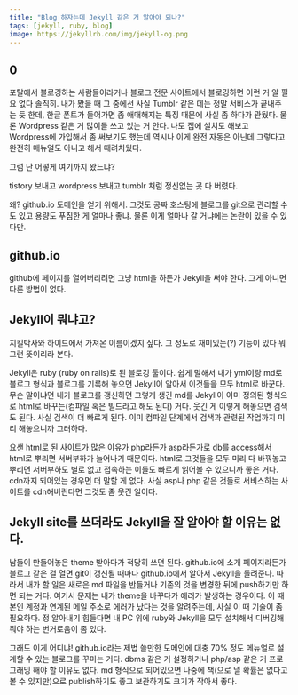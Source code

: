 ```yaml
---
title: "Blog 하자는데 Jekyll 같은 거 알아야 되나?"
tags: [jekyll, ruby, blog]
image: https://jekyllrb.com/img/jekyll-og.png
---
```


## 0

포탈에서 블로깅하는 사람들이라거나 블로그 전문 사이트에서 블로깅하면 이런 거 알 필요 없다 솔직히. 내가 봤을 때 그 중에선 사실 Tumblr 같은 데는 정말 서비스가 끝내주는 듯 한데, 한글 폰트가 들어가면 좀 애매해지는 특징 때문에 사실 좀 하다가 관뒀다. 물론 Wordpress 같은 거 많이들 쓰고 있는 거 안다. 나도 집에 설치도 해보고 Wordpress에 가입해서 좀 써보기도 했는데 역시나 이게 완전 자동은 아닌데 그렇다고 완전히 매뉴얼도 아니고 해서 때려치웠다. 

그럼 난 어떻게 여기까지 왔느냐?

tistory 보내고 wordpress 보내고 tumblr 처럼 정신없는 곳 다 버렸다.

왜? github.io 도메인을 얻기 위해서. 그것도 공짜 호스팅에 블로그를 git으로 관리할 수도 있고 용량도 푸짐한 게 얼마나 좋냐. 물론 이게 얼마나 갈 거냐에는 논란이 있을 수 있다만.

## github.io

github에 페이지를 열어버리려면 그냥 html을 하든가 Jekyll을 써야 한다. 그게 아니면 다른 방법이 없다.

## Jekyll이 뭐냐고?

지킬박사와 하이드에서 가져온 이름이겠지 싶다. 그 정도로 재미있는(?) 기능이 있다 뭐 그런 뜻이리라 본다.

Jekyll은 ruby (ruby on rails)로 된 블로깅 툴이다. 쉽게 말해서 내가 yml이랑 md로 블로그 형식과 블로그를 기록해 놓으면 Jekyll이 알아서 이것들을 모두 html로 바꾼다. 무슨 말이냐면 내가 블로그를 갱신하면 그렇게 생긴 md를 Jekyll이 이미 정의된 형식으로 html로 바꾸는(컴파일 혹은 빌드라고 해도 된다) 거다. 웃긴 게 이렇게 해놓으면 검색도 된다. 사실 검색이 더 빠르게 된다. 이미 컴파일 단계에서 검색과 관련된 작업까지 미리 해놓으니까 그러하다.

요샌 html로 된 사이트가 많은 이유가 php라든가 asp라든가로 db를 access해서 html로 뿌리면 서버부하가 늘어나기 때문이다. html로 그것들을 모두 미리 다 바꿔놓고 뿌리면 서버부하도 별로 없고 접속하는 이들도 빠르게 읽어볼 수 있으니까 좋은 거다. cdn까지 되어있는 경우면 더 말할 게 없다. 사실 asp나 php 같은 것들로 서비스하는 사이트를 cdn해버린다면 그것도 좀 웃긴 일이다.

## Jekyll site를 쓰더라도 Jekyll을 잘 알아야 할 이유는 없다.

남들이 만들어놓은 theme 받아다가 적당히 쓰면 된다. github.io에 소개 페이지라든가 블로그 같은 걸 열면 git이 갱신될 때마다 github.io에서 알아서 Jekyll을 돌려준다. 따라서 내가 할 일은 새로은 md 파일을 반들거나 기존의 것을 변경한 뒤에 push하기만 하면 되는 거다. 여기서 문제는 내가 theme을 바꾸다가 에러가 발생하는 경우이다. 이 때 본인 계정과 연계된 메일 주소로 에러가 났다는 것을 알려주는데, 사실 이 때 기술이 좀 필요하다. 정 알아내기 힘들다면 내 PC 위에 ruby와 Jekyll을 모두 설치해서 디버깅해줘야 하는 번거로움이 좀 있다.

그래도 이게 어디냐! github.io라는 제법 쓸만한 도메인에 대충 70% 정도 메뉴얼로 설계할 수 있는 블로그를 꾸미는 거다. dbms 같은 거 설정하거나 php/asp 같은 거 프로그래밍 해야 할 이유도 없다. md 형식으로 되어있으면 나중에 책(으로 낼 확률은 없다고 볼 수 있지만)으로 publish하기도 좋고 보관하기도 크기가 작아서 좋다. 



